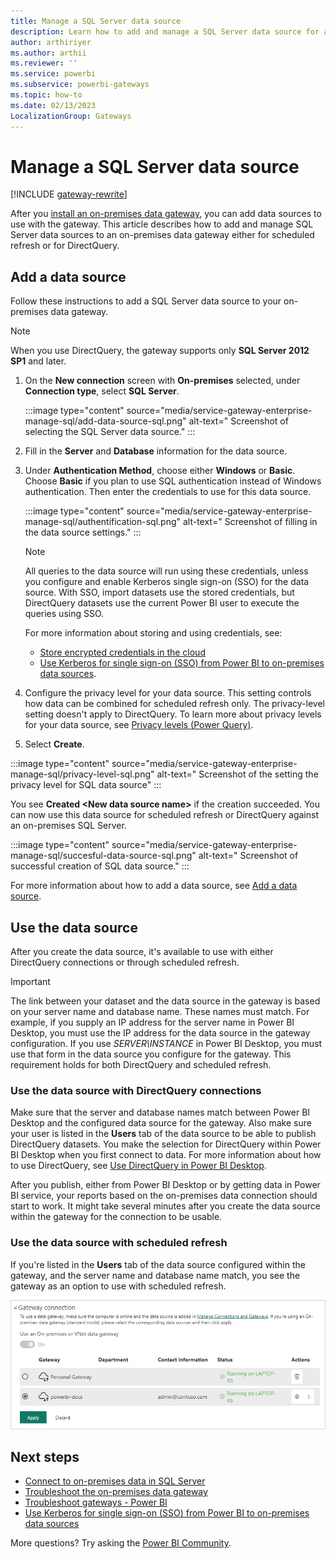 ```yaml
---
title: Manage a SQL Server data source
description: Learn how to add and manage a SQL Server data source for an on-premises data gateway in Power BI.
author: arthiriyer
ms.author: arthii
ms.reviewer: ''
ms.service: powerbi
ms.subservice: powerbi-gateways
ms.topic: how-to
ms.date: 02/13/2023
LocalizationGroup: Gateways
---
```

# Manage a SQL Server data source

[!INCLUDE [gateway-rewrite](../includes/gateway-rewrite.md)]

After you [install an on-premises data gateway](/data-integration/gateway/service-gateway-install), you can add data sources to use with the gateway. This article describes how to add and manage SQL Server data sources to an on-premises data gateway either for scheduled refresh or for DirectQuery.

## Add a data source

Follow these instructions to add a SQL Server data source to your on-premises data gateway.

> [!NOTE]
> When you use DirectQuery, the gateway supports only **SQL Server 2012 SP1** and later.

1. On the **New connection** screen with **On-premises** selected, under **Connection type**, select **SQL Server**.

   :::image type="content" source="media/service-gateway-enterprise-manage-sql/add-data-source-sql.png" alt-text=" Screenshot of selecting the SQL Server data source." :::

1. Fill in the **Server** and **Database** information for the data source. 

1. Under **Authentication Method**, choose either **Windows** or **Basic**. Choose **Basic** if you plan to use SQL authentication instead of Windows authentication. Then enter the credentials to use for this data source.

   
   :::image type="content" source="media/service-gateway-enterprise-manage-sql/authentification-sql.png" alt-text=" Screenshot of filling in the data source settings." :::

   > [!NOTE]
   > All queries to the data source will run using these credentials, unless you configure and enable Kerberos single sign-on (SSO) for the data source. With SSO, import datasets use the stored credentials, but DirectQuery datasets use the current Power BI user to execute the queries using SSO.
   >
   > For more information about storing and using credentials, see:
   > - [Store encrypted credentials in the cloud](service-gateway-data-sources.md#store-encrypted-credentials-in-the-cloud)
   > - [Use Kerberos for single sign-on (SSO) from Power BI to on-premises data sources](service-gateway-sso-kerberos.md).

1. Configure the privacy level for your data source. This setting controls how data can be combined for scheduled refresh only. The privacy-level setting doesn't apply to DirectQuery. To learn more about privacy levels for your data source, see [Privacy levels (Power Query)](https://support.office.com/article/Privacy-levels-Power-Query-CC3EDE4D-359E-4B28-BC72-9BEE7900B540).

1. Select **Create**.

:::image type="content" source="media/service-gateway-enterprise-manage-sql/privacy-level-sql.png" alt-text=" Screenshot of the setting the privacy level for SQL data source" :::

You see **Created \<New data source name>** if the creation succeeded. You can now use this data source for scheduled refresh or DirectQuery against an on-premises SQL Server.

:::image type="content" source="media/service-gateway-enterprise-manage-sql/succesful-data-source-sql.png" alt-text=" Screenshot of successful creation of SQL data source." :::

For more information about how to add a data source, see [Add a data source](service-gateway-data-sources.md#add-a-data-source).

## Use the data source

After you create the data source, it's available to use with either DirectQuery connections or through scheduled refresh.

> [!IMPORTANT]
> The link between your dataset and the data source in the gateway is based on your server name and database name. These names must match. For example, if you supply an IP address for the server name in Power BI Desktop, you must use the IP address for the data source in the gateway configuration. If you use *SERVER\INSTANCE* in Power BI Desktop, you must use that form in the data source you configure for the gateway. This requirement holds for both DirectQuery and scheduled refresh.

### Use the data source with DirectQuery connections

Make sure that the server and database names match between Power BI Desktop and the configured data source for the gateway. Also make sure your user is listed in the **Users** tab of the data source to be able to publish DirectQuery datasets. You make the selection for DirectQuery within Power BI Desktop when you first connect to data. For more information about how to use DirectQuery, see [Use DirectQuery in Power BI Desktop](desktop-use-directquery.md).

After you publish, either from Power BI Desktop or by getting data in Power BI service, your reports based on the on-premises data connection should start to work. It might take several minutes after you create the data source within the gateway for the connection to be usable.

### Use the data source with scheduled refresh

If you're listed in the **Users** tab of the data source configured within the gateway, and the server name and database name match, you see the gateway as an option to use with scheduled refresh.

![Displaying the users](media/service-gateway-enterprise-manage-sql/powerbi-gateway-enterprise-schedule-refresh.png)

## Next steps

- [Connect to on-premises data in SQL Server](service-gateway-sql-tutorial.md)
- [Troubleshoot the on-premises data gateway](/data-integration/gateway/service-gateway-tshoot)
- [Troubleshoot gateways - Power BI](service-gateway-onprem-tshoot.md)
- [Use Kerberos for single sign-on (SSO) from Power BI to on-premises data sources](service-gateway-sso-kerberos.md)

More questions? Try asking the [Power BI Community](https://community.powerbi.com/).
